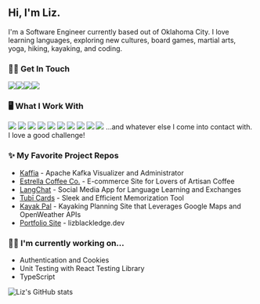 ## Hi, I'm Liz.

I'm a Software Engineer currently based out of Oklahoma City. I love learning languages, exploring new cultures, board games, martial arts, yoga, hiking, kayaking, and coding. 

### 🤝🏽 Get In Touch
<a href="https://www.linkedin.com/in/lizblackledge01/"><img src="https://img.shields.io/badge/LinkedIn-0077B5?style=for-the-badge&logo=linkedin&logoColor=white"></a><a href="https://www.lizblackledge.dev"><img src="https://img.shields.io/badge/portfolio-0A0A0A?style=for-the-badge&logo=dev.to&logoColor=white"></a><a href="mailto:lizblackledge01@gmail.com"><img src="https://img.shields.io/badge/Gmail-D14836?style=for-the-badge&logo=gmail&logoColor=white"></a><a href="	https://medium.com/@liz5112"><img src="https://img.shields.io/badge/medium-D3D3D3?style=for-the-badge&logo=medium&logoColor=lightgrey"></a>

### 🖥️ What I Work With
<img src="https://img.shields.io/badge/JavaScript-F7DF1E?style=for-the-badge&logo=javascript&logoColor=black"> <img src="https://img.shields.io/badge/React-20232A?style=for-the-badge&logo=react&logoColor=61DAFB"> <img src="https://img.shields.io/badge/Material%20UI-007FFF?style=for-the-badge&logo=mui&logoColor=white"> <img src="https://img.shields.io/badge/Chakra--UI-319795?style=for-the-badge&logo=chakra-ui&logoColor=white"> <img src="https://img.shields.io/badge/Node.js-43853D?style=for-the-badge&logo=node.js&logoColor=white"> <img src="https://img.shields.io/badge/Express-000000?style=for-the-badge&logo=express&logoColor=90ee90"> <img src="https://img.shields.io/badge/PostgreSQL-2F6792?style=for-the-badge&logo=postgresql&logoColor=white"> <img src="https://img.shields.io/badge/MongoDB-4EA94B?style=for-the-badge&logo=mongodb&logoColor=white"> <img src="https://img.shields.io/badge/HTML5-E34F26?style=for-the-badge&logo=html5&logoColor=white"> <img src="https://img.shields.io/badge/CSS3-1572B6?style=for-the-badge&logo=css3&logoColor=white"> 
...and whatever else I come into contact with. I love a good challenge!

### ✨ My Favorite Project Repos
* <a href="https://github.com/oslabs-beta/Kaffia">Kaffia</a> - Apache Kafka Visualizer and Administrator
* <a href="https://github.com/Liz5112/Estrella-Coffee-Co">Estrella Coffee Co.</a> - E-commerce Site for Lovers of Artisan Coffee
* <a href="https://github.com/Liz5112/LangChat">LangChat</a> - Social Media App for Language Learning and Exchanges
* <a href="https://github.com/Liz5112/tubi-cards">Tubī Cards</a> - Sleek and Efficient Memorization Tool 
* <a href="https://github.com/Liz5112/kayak-pal">Kayak Pal</a> - Kayaking Planning Site that Leverages Google Maps and OpenWeather APIs
* <a href="https://github.com/Liz5112/portfolio">Portfolio Site</a> - lizblackledge.dev

### 💪🏾 I'm currently working on...
<ul>
  <li>Authentication and Cookies</li> 
  <li>Unit Testing with React Testing Library</li> 
  <li>TypeScript</li> 
</ul>


![Liz's GitHub stats](https://github-readme-stats.vercel.app/api?username=Liz5112&show_icons=true&theme=dark)

<!--

- 🔭 I’m currently working on ...
- 🌱 I’m currently learning ...
- 👯 I’m looking to collaborate on ...
- 🤔 I’m looking for help with ...
- 💬 Ask me about ...
- 📫 How to reach me: ...
- 😄 Pronouns: ...
- ⚡ Fun fact: ...
-->

